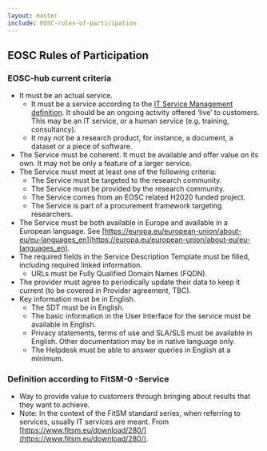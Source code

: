 ```yaml
---
layout: master
include: EOSC-rules-of-participation
---
```


## EOSC Rules of Participation

### EOSC-hub current criteria
* It must be an actual service.
    * It must be a service according to the [IT Service Management definition](#Definition-according-to-FitSM-0-Service). It should be an ongoing activity offered ‘live’ to customers. This may be an IT service, or a human service (e.g. training, consultancy).
    * It may not be a research product, for instance, a document, a dataset or a piece of software.
* The Service must be coherent. It must be available and offer value on its own. It may not be only a feature of a larger service.
* The Service must meet at least one of the following criteria:
    * The Service must be targeted to the research community.
    * The Service must be provided by the research community.
    * The Service comes from an EOSC related H2020 funded project.
    * The Service is part of a procurement framework targeting researchers.
* The Service must be both available in Europe and available in a European language. See [https://europa.eu/european-union/about-eu/eu-languages_en](https://europa.eu/european-union/about-eu/eu-languages_en).
* The required fields in the Service Description Template must be filled, including required linked information.
    * URLs must be Fully Qualified Domain Names (FQDN).
* The provider must agree to periodically update their data to keep it current (to be covered in Provider agreement, TBC).
* Key information must be in English.
    * The SDT must be in English.
    * The basic information in the User Interface for the service must be available in English.
    * Privacy statements, terms of use and SLA/SLS must be available in English. Other documentation may be in native language only.
    * The Helpdesk must be able to answer queries in English at a minimum.
  
### Definition according to FitSM-0 -Service 
* Way to provide value to customers through bringing about results that they want to achieve.
* Note: In the context of the FitSM standard series, when referring to services, usually IT services are meant. From [https://www.fitsm.eu/download/280/](https://www.fitsm.eu/download/280/).
            

